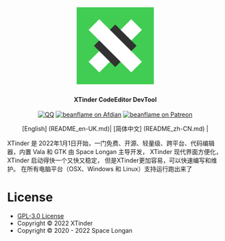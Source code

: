 
<div align="center">
  <h1><img src="xtinder-logo/xtinder-logo.svg" width = "180" height = "180"/></h1>
  <h4>XTinder CodeEditor DevTool</h4>

  <a href="https://jq.qq.com/?_wv=1027&k=xh0mFlcn"><img src="https://img.shields.io/badge/chat-on QQ-3AABE3.svg??logo=QQ" alt="QQ" /></a>
  <a href="https://afdian.net/@beanflame"><img src="https://img.shields.io/badge/Afdian-Donate-936BE5.svg?logo=Afdian" alt="beanflame on Afdian"></a>
  <a href="https://www.patreon.com/beanflame"><img src="https://img.shields.io/badge/patreon-Donate-FF424D.svg?logo=patreon" alt="beanflame on Patreon"></a>
  
  [English] (README_en-UK.md)|
  [简体中文] (README_zh-CN.md) |

</div>

XTinder 是 2022年1月1日开始，一门免费、开源、轻量级、跨平台、代码编辑器，内置 Vala 和 GTK
由 Space Longan 主导开发， XTinder 现代界面方便化，XTinder 启动得快一个又快又稳定， 但是XTinder更加容易，可以快速编写和维护。
在所有电脑平台（OSX、Windows 和 Linux）支持运行跑出来了





# License
* [GPL-3.0 License](./LICENSE)
* Copyright © 2022 XTinder
* Copyright © 2020 - 2022 Space Longan
